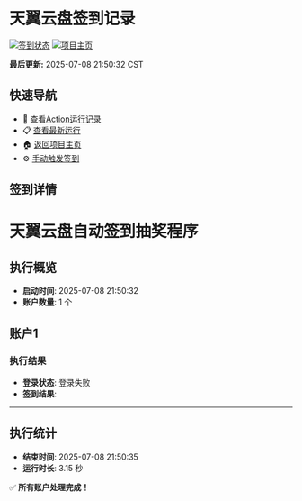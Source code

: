 # 天翼云盘签到记录

[![签到状态](https://github.com/linlix0310/189pan/actions/workflows/main.yml/badge.svg)](https://github.com/linlix0310/189pan/actions/workflows/main.yml) [![项目主页](https://img.shields.io/badge/GitHub-项目主页-blue?logo=github)](https://github.com/linlix0310/189pan)

**最后更新:** 2025-07-08 21:50:32 CST

## 快速导航

- 🔄 [查看Action运行记录](https://github.com/linlix0310/189pan/actions)
- 📋 [查看最新运行](https://github.com/linlix0310/189pan/actions/runs/16145159822)
- 🏠 [返回项目主页](https://github.com/linlix0310/189pan)
- ⚙️ [手动触发签到](https://github.com/linlix0310/189pan/actions/workflows/main.yml)

## 签到详情

# 天翼云盘自动签到抽奖程序

## 执行概览
- **启动时间**: 2025-07-08 21:50:32
- **账户数量**: 1 个

## 账户1
### 执行结果
- **登录状态**: 登录失败
- **签到结果**: 

---
## 执行统计
- **结束时间**: 2025-07-08 21:50:35
- **运行时长**: 3.15 秒

✅ **所有账户处理完成！**
